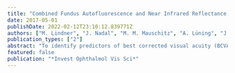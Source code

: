```yaml
---
title: "Combined Fundus Autofluorescence and Near Infrared Reflectance as Prognostic Biomarkers for Visual Acuity in Foveal-Sparing Geographic Atrophy"
date: 2017-05-01
publishDate: 2022-02-12T23:10:12.839771Z
authors: ["M. Lindner", "J. Nadal", "M. M. Mauschitz", "A. Lüning", "J. Czauderna", "M. Pfau", "S. Schmitz-Valckenberg", "F. G. Holz", "M. Schmid", "M. Fleckenstein"]
publication_types: ["2"]
abstract: "To identify predictors of best corrected visual acuity (BCVA) in eyes with foveal-sparing geographic atrophy (GA) secondary to age-related macular degeneration (AMD). Best corrected visual acuity (Early Treatment Diabetic Retinopathy Study charts); serial fundus autofluorescence; and near-infrared reflectance images of patients participating in the FAM (NCT00393692) and DSGA (NCT02051998) studies were analyzed. The sizes of GA and spared fovea, and the minimal linear dimension of intact retinal pigment epithelium (\"bridge\") between the residual foveal island and the surrounding retina were quantified and associations with BCVA were assessed by local regression curves and mixed effects models. 1.5 mm2 foveal-sparing size and for 400 μm bridge size. Employing these values as cutoff levels, mixed effects modeling revealed that both anatomic parameters, but not time, significantly impacted BCVA. 1.5 mm2 or if the bridge was smaller than 400 μm in width. These findings add to the understanding of the natural history of foveal-sparing GA and may support future clinical trial designs."
featured: false
publication: "*Invest Ophthalmol Vis Sci*"
---
```


